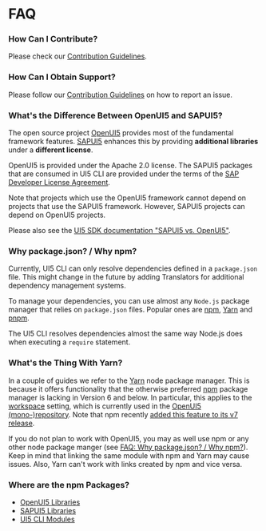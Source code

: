 # FAQ
### How Can I Contribute?
Please check our [Contribution Guidelines](https://github.com/SAP/ui5-tooling/blob/master/CONTRIBUTING.md).

### How Can I Obtain Support?
Please follow our [Contribution Guidelines](https://github.com/SAP/ui5-tooling/blob/master/CONTRIBUTING.md#report-an-issue) on how to report an issue.

### What's the Difference Between OpenUI5 and SAPUI5?
The open source project [OpenUI5](https://openui5.org/) provides most of the fundamental framework features. [SAPUI5](https://ui5.sap.com/) enhances this by providing **additional libraries** under a **different license**.

OpenUI5 is provided under the Apache 2.0 license. The SAPUI5 packages that are consumed in UI5 CLI are provided under the terms of the [SAP Developer License Agreement](https://tools.hana.ondemand.com/developer-license-3.1.txt).

Note that projects which use the OpenUI5 framework cannot depend on projects that use the SAPUI5 framework. However, SAPUI5 projects can depend on OpenUI5 projects.

Please also see the [UI5 SDK documentation "SAPUI5 vs. OpenUI5"](https://ui5.sap.com/#/topic/5982a9734748474aa8d4af9c3d8f31c0).

### Why package.json? / Why npm?
Currently, UI5 CLI can only resolve dependencies defined in a `package.json` file. This might change in the future by adding Translators for additional dependency management systems.

To manage your dependencies, you can use almost any `Node.js` package manager that relies on `package.json` files. Popular ones are [npm](https://www.npmjs.com/), [Yarn](https://yarnpkg.com/) and [pnpm](https://pnpm.js.org/).

The UI5 CLI resolves dependencies almost the same way Node.js does when executing a `require` statement.

### What's the Thing With Yarn?
In a couple of guides we refer to the [Yarn](https://yarnpkg.com/) node package manager. This is because it offers functionality that the otherwise preferred [npm](https://www.npmjs.com/) package manager is lacking in Version 6 and below. In particular, this applies to the [workspace](https://yarnpkg.com/lang/en/docs/workspaces/) setting, which is currently used in the [OpenUI5 (mono-)repository](https://github.com/SAP/openui5). Note that npm recently [added this feature to its v7 release](https://github.blog/2020-10-13-presenting-v7-0-0-of-the-npm-cli/).

If you do not plan to work with OpenUI5, you may as well use npm or any other node package manger (see [FAQ: Why package.json? / Why npm?](#why-packagejson-why-npm)). Keep in mind that linking the same module with npm and Yarn may cause issues. Also, Yarn can't work with links created by npm and vice versa. 

### Where are the npm Packages?

* [OpenUI5 Libraries](https://www.npmjs.com/org/openui5)
* [SAPUI5 Libraries](https://www.npmjs.com/org/sapui5)
* [UI5 CLI Modules](https://www.npmjs.com/org/ui5)
